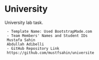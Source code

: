 # University
University lab task.

     - Template Name: Used BootstrapMade.com
     - Team Members' Names and Student IDs
     Mustafa Sahin
     Abdullah Adibelli
     - GitHub Repository Link
     https://github.com/mustfsahin/universite

